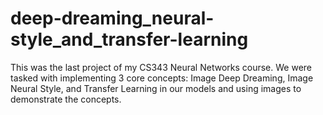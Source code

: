# deep-dreaming_neural-style_and_transfer-learning
This was the last project of my CS343 Neural Networks course. We were tasked with implementing 3 core concepts: Image Deep Dreaming, Image Neural Style, and Transfer Learning in our models and using images to demonstrate the concepts.
